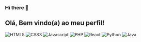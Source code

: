 ### Hi there 👋

<!--
**kervijhonata/kervijhonata** is a ✨ _special_ ✨ repository because its `README.md` (this file) appears on your GitHub profile.

Here are some ideas to get you started:

- 🔭 I’m currently working on ...
- 🌱 I’m currently learning ...
- 👯 I’m looking to collaborate on ...
- 🤔 I’m looking for help with ...
- 💬 Ask me about ...
- 📫 How to reach me: ...
- 😄 Pronouns: ...
- ⚡ Fun fact: ...
-->

<div class="bemvindo">
  <h2>Olá, Bem vindo(a) ao meu perfil!</h2
</div>

<div class="tecnologias">
  <img src="" alt="HTML5"/>
  <img src="" alt="CSS3"/>
  <img src="" alt="Javascript"/>
  <img src="" alt="PHP"/>
  <img src="" alt="React"/>
  <img src="" alt="Python"/>
  <img src="" alt="Java"/>
</div>
  
